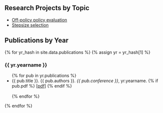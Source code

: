<h2>Research Projects by Topic</h2>

<ul>
 	<li><a href="projects/offpolicy.html">Off-policy policy evaluation</a></li>
 	<li><a href="projects/stepsizes.html">Stepsize selection</a></li>
</ul>

<h2>Publications by Year</h2>

<!-- Super important: do not indent the content line, because then it -->
<!-- gets treated like code -->
<!-- Old stuff now, Alex has a better suggestion
{% assign sortedyrs = (site.publications | sort: 'name') | reverse %}
{% for pubyr in sortedyrs %}

<h3>{{ pubyr.name }}</h3>

{{ pubyr.content | markdownify }}

{% endfor %}
-->

{% for yr_hash in site.data.publications %}
{% assign yr = yr_hash[1] %}

<h3>{{ yr.yearname }}</h3>

<ul>
{% for pub in yr.publications %}
<li>
{{ pub.title }}. {{ pub.authors }}. <i>{{ pub.conference }}</i>, yr.yearname.
{% if pub.pdf %}
<a href=" {{ pub.pdf }}">[pdf]</a>
{% endif %}
</li>
</br>
{% endfor %}
</ul>

{% endfor %}
